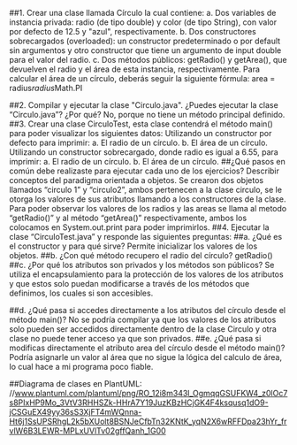 ##1. Crear una clase llamada Círculo la cual contiene:
a. Dos variables de instancia privada: radio (de tipo double) y color (de tipo String), con valor por defecto de 12.5 y "azul", respectivamente.
b. Dos constructores sobrecargados (overloaded): un constructor predeterminado o por default sin argumentos y otro constructor que tiene un argumento de input double para el valor del radio.
c. Dos métodos públicos: getRadio() y getArea(), que devuelven el radio y el área de esta instancia, respectivamente. Para calcular el área de un círculo, deberás seguir la siguiente fórmula: area = radius*radius*Math.PI

##2. Compilar y ejecutar la clase "Circulo.java". ¿Puedes ejecutar la clase “Circulo.java”? ¿Por qué?
No, porque no tiene un método principal definido.
##3. Crear una clase CirculoTest, esta clase contendrá el método main() para poder visualizar los siguientes datos:
Utilizando un constructor por defecto para imprimir:
a. El radio de un círculo.
b. El área de un círculo. 
Utilizando un constructor sobrecargado, donde radio es igual a 6.55, para imprimir:
a. El radio de un círculo.
b. El área de un círculo. 
##¿Qué pasos en común debe realizaste para ejecutar cada uno de los ejercicios? 
Describir conceptos del paradigma orientada a objetos.
Se crearon dos objetos llamados “circulo 1” y “circulo2”, ambos pertenecen a la clase circulo, se le otorga los valores de sus atributos llamando a los constructores de la clase. Para poder observar los valores de los radios y las areas se llama al metodo “getRadio()” y al método “getArea()” respectivamente, ambos los colocamos en System.out.print para poder imprimirlos.
##4. Ejecutar la clase “CirculoTest.java” y responde las siguientes preguntas:
##a. ¿Qué es el constructor y para qué sirve?
Permite inicializar los valores de los objetos.
##b. ¿Con qué método recupero el radio del círculo?
getRadio()
##c. ¿Por qué los atributos son privados y los métodos son públicos?
Se utiliza el encapsulamiento para la protección de los valores de los atributos y que estos solo puedan modificarse a través de los métodos que definimos, los cuales si son accesibles.

##d. ¿Qué pasa si accedes directamente a los atributos del círculo desde el método main()?
No se podría compilar ya que los valores de los atributos solo pueden ser accedidos directamente dentro de la clase Circulo y otra clase no puede tener acceso ya que son privados.
##e. ¿Qué pasa si modificas directamente el atributo area del círculo desde el método main()?
Podría asignarle un valor al área que no sigue la lógica del calculo de área, lo cual hace a mi programa poco fiable.

##Diagrama de clases en PlantUML:
//www.plantuml.com/plantuml/png/RO_12i8m343l_OgmqqGSUFKW4_z0lOc7s8PIxHP9Mo_3VtV3RHHSZk-HHrA7Y19JuzKBzHCjGK4F4ksqusq1dO9-jCSGuEX49yy36sS3XjFT4mWQnna-Ht6j1SsUPSRhgL2k5bXUolt8BSNJeCfbTn32KNtK_yqN2X6wRFFDpa23hYr_frvlW6B3LEWR-MPLxUVlTv02gffQanh_1G00
